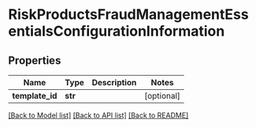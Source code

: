 # RiskProductsFraudManagementEssentialsConfigurationInformation

## Properties
Name | Type | Description | Notes
------------ | ------------- | ------------- | -------------
**template_id** | **str** |  | [optional] 

[[Back to Model list]](../README.md#documentation-for-models) [[Back to API list]](../README.md#documentation-for-api-endpoints) [[Back to README]](../README.md)


